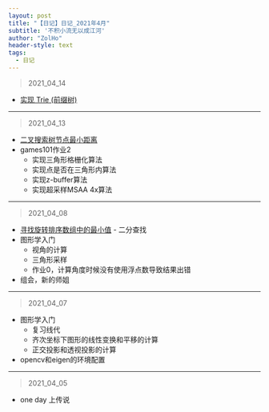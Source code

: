 ```yaml
---
layout: post
title: "【日记】日记_2021年4月"
subtitle: '不积小流无以成江河'
author: "ZolHo"
header-style: text
tags:
  - 日记
---
```


> 2021_04_14

- [实现 Trie (前缀树)](https://leetcode-cn.com/problems/implement-trie-prefix-tree/)

---

> 2021_04_13

- [二叉搜索树节点最小距离](https://leetcode-cn.com/problems/minimum-distance-between-bst-nodes/)
- games101作业2
  - 实现三角形格栅化算法
  - 实现点是否在三角形内算法
  - 实现z-buffer算法
  - 实现超采样MSAA 4x算法

---

> 2021_04_08

- [寻找旋转排序数组中的最小值](https://leetcode-cn.com/problems/find-minimum-in-rotated-sorted-array/) - 二分查找
- 图形学入门
  - 视角的计算
  - 三角形采样
  - 作业0，计算角度时候没有使用浮点数导致结果出错
- 组会，新的师姐

---

> 2021_04_07

- 图形学入门
  - 复习线代
  - 齐次坐标下图形的线性变换和平移的计算
  - 正交投影和透视投影的计算
- opencv和eigen的环境配置

---

> 2021_04_05

- one day 上传说
